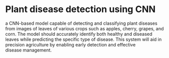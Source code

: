 # Plant disease detection using CNN 
a CNN-based model capable of detecting and classifying plant diseases from images of leaves of 
various crops such as apples, cherry, grapes, and corn. The model should accurately identify both healthy 
and diseased leaves while predicting the specific type of disease. This system will aid in precision 
agriculture by enabling early detection and effective disease management.
